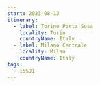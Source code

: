 ```yaml
---
start: 2023-08-13
itinerary:
  - label: Torino Porta Susa
    locality: Turin
    countryName: Italy
  - label: Milano Centrale
    locality: Milan
    countryName: Italy
tags:
  - i5SJ1
---
```

